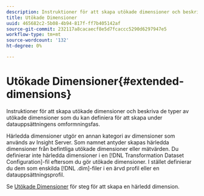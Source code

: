 ```yaml
---
description: Instruktioner för att skapa utökade dimensioner och beskriva de typer av utökade dimensioner som du kan definiera för att skapa under datauppsättningens omformningsfas.
title: Utökade Dimensioner
uuid: 465682c2-5b08-4b94-817f-ff7b405142af
source-git-commit: 232117a8cacaecf8e5d7fcaccc5290d6297947e5
workflow-type: tm+mt
source-wordcount: '132'
ht-degree: 0%

---
```



# Utökade Dimensioner{#extended-dimensions}

Instruktioner för att skapa utökade dimensioner och beskriva de typer av utökade dimensioner som du kan definiera för att skapa under datauppsättningens omformningsfas.

Härledda dimensioner utgör en annan kategori av dimensioner som används av Insight Server. Som namnet antyder skapas härledda dimensioner från befintliga utökade dimensioner eller mätvärden. Du definierar inte härledda dimensioner i en [!DNL Transformation Dataset Configuration]-fil eftersom du gör utökade dimensioner. I stället definierar du dem som enskilda [!DNL .dim]-filer i en ärvd profil eller en datauppsättningsprofil.

Se [Utökade Dimensioner](https://experienceleague.adobe.com/docs/data-workbench/using/client/admin-ui/profile-mgr/c-dvrd-dim.html) för steg för att skapa en härledd dimension.
